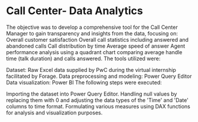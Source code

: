 # Call Center- Data Analytics
The objective was to develop a comprehensive tool for the Call Center Manager to gain transparency and insights from the data, 
focusing on:
Overall customer satisfaction
Overall call statistics including answered and abandoned calls
Call distribution by time
Average speed of answer
Agent performance analysis using a quadrant chart comparing average handle time (talk duration) and calls answered.
The tools utilized were:

Dataset: Raw Excel data supplied by PwC during the virtual internship facilitated by Forage.
Data preprocessing and modeling: Power Query Editor
Data visualization: Power BI
The following steps were executed:

Importing the dataset into Power Query Editor.
Handling null values by replacing them with 0 and adjusting the data types of the 'Time' and 'Date' columns to time format.
Formulating various measures using DAX functions for analysis and visualization purposes.




